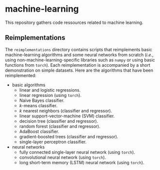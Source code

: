 # machine-learning

This repository gathers code ressources related to machine learning.

## Reimplementations
The `reimplementations` directory contains scripts that reimplements basic machine-learning algorithms and some neural networks from scratch (_i.e._, using non-machine-learning-specific libraries such as `numpy` or using basic functions from `torch`). Each reimplementation is accompanied by a short demonstration on simple datasets. Here are the algorithms that have been reimplemented:
- basic algorithms
  - linear and logistic regressions.
  - linear regression (using `torch`).
  - Naive Bayes classifier.
  - _k_-means classifier.
  - _k_ nearest neighbors (classifier and regressor).
  - linear support-vector-machine (SVM) classifier.
  - decision tree (classifier and regressor).
  - random forest (classifier and regressor).
  - AdaBoost classifier.
  - gradient-boosted trees (classifier and regressor).
  - single-layer perceptron classifier.
- neural networks
  - fully connected single-layer neural network (using `torch`).
  - convolutional neural network (using `torch`).
  - long short-term memory (LSTM) neural network (using `torch`).
